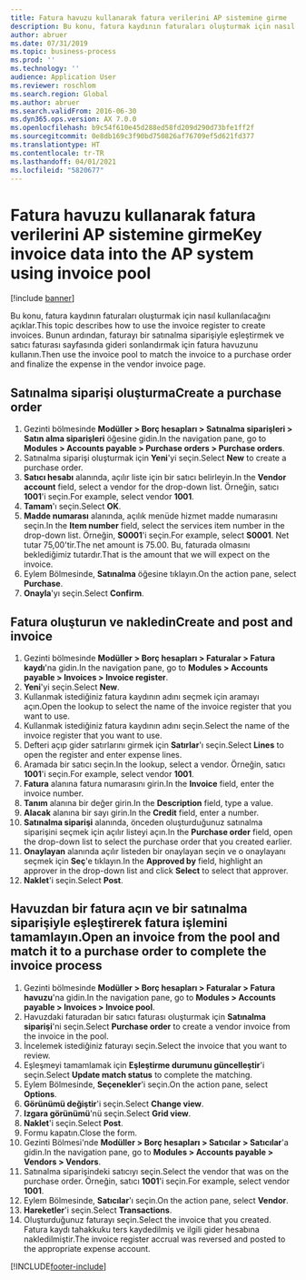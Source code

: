 ```yaml
---
title: Fatura havuzu kullanarak fatura verilerini AP sistemine girme
description: Bu konu, fatura kaydının faturaları oluşturmak için nasıl kullanılacağını açıklar.
author: abruer
ms.date: 07/31/2019
ms.topic: business-process
ms.prod: ''
ms.technology: ''
audience: Application User
ms.reviewer: roschlom
ms.search.region: Global
ms.author: abruer
ms.search.validFrom: 2016-06-30
ms.dyn365.ops.version: AX 7.0.0
ms.openlocfilehash: b9c54f610e45d288ed58fd209d290d73bfe1ff2f
ms.sourcegitcommit: 0e8db169c3f90bd750826af76709ef5d621fd377
ms.translationtype: HT
ms.contentlocale: tr-TR
ms.lasthandoff: 04/01/2021
ms.locfileid: "5820677"
---
```

# <a name="key-invoice-data-into-the-ap-system-using-invoice-pool"></a><span data-ttu-id="5126c-103">Fatura havuzu kullanarak fatura verilerini AP sistemine girme</span><span class="sxs-lookup"><span data-stu-id="5126c-103">Key invoice data into the AP system using invoice pool</span></span>

[!include [banner](../../includes/banner.md)]

<span data-ttu-id="5126c-104">Bu konu, fatura kaydının faturaları oluşturmak için nasıl kullanılacağını açıklar.</span><span class="sxs-lookup"><span data-stu-id="5126c-104">This topic describes how to use the invoice register to create invoices.</span></span> <span data-ttu-id="5126c-105">Bunun ardından, faturayı bir satınalma siparişiyle eşleştirmek ve satıcı faturası sayfasında gideri sonlandırmak için fatura havuzunu kullanın.</span><span class="sxs-lookup"><span data-stu-id="5126c-105">Then use the invoice pool to match the invoice to a purchase order and finalize the expense in the vendor invoice page.</span></span>


## <a name="create-a-purchase-order"></a><span data-ttu-id="5126c-106">Satınalma siparişi oluşturma</span><span class="sxs-lookup"><span data-stu-id="5126c-106">Create a purchase order</span></span>
1. <span data-ttu-id="5126c-107">Gezinti bölmesinde **Modüller > Borç hesapları > Satınalma siparişleri > Satın alma siparişleri** öğesine gidin.</span><span class="sxs-lookup"><span data-stu-id="5126c-107">In the navigation pane, go to **Modules > Accounts payable > Purchase orders > Purchase orders**.</span></span>
2. <span data-ttu-id="5126c-108">Satınalma siparişi oluşturmak için **Yeni**'yi seçin.</span><span class="sxs-lookup"><span data-stu-id="5126c-108">Select **New** to create a purchase order.</span></span>
3. <span data-ttu-id="5126c-109">**Satıcı hesabı** alanında, açılır liste için bir satıcı belirleyin.</span><span class="sxs-lookup"><span data-stu-id="5126c-109">In the **Vendor account** field, select a vendor for the drop-down list.</span></span> <span data-ttu-id="5126c-110">Örneğin, satıcı **1001**'i seçin.</span><span class="sxs-lookup"><span data-stu-id="5126c-110">For example, select vendor **1001**.</span></span>
4. <span data-ttu-id="5126c-111">**Tamam**'ı seçin.</span><span class="sxs-lookup"><span data-stu-id="5126c-111">Select **OK**.</span></span>
5. <span data-ttu-id="5126c-112">**Madde numarası** alanında, açılık menüde hizmet madde numarasını seçin.</span><span class="sxs-lookup"><span data-stu-id="5126c-112">In the **Item number** field, select the services item number in the drop-down list.</span></span> <span data-ttu-id="5126c-113">Örneğin, **S0001**'i seçin.</span><span class="sxs-lookup"><span data-stu-id="5126c-113">For example, select **S0001**.</span></span> <span data-ttu-id="5126c-114">Net tutar 75,00'tir.</span><span class="sxs-lookup"><span data-stu-id="5126c-114">The net amount is 75.00.</span></span>  <span data-ttu-id="5126c-115">Bu, faturada olmasını beklediğimiz tutardır.</span><span class="sxs-lookup"><span data-stu-id="5126c-115">That is the amount that we will expect on the invoice.</span></span>  
6. <span data-ttu-id="5126c-116">Eylem Bölmesinde, **Satınalma** öğesine tıklayın.</span><span class="sxs-lookup"><span data-stu-id="5126c-116">On the action pane, select **Purchase**.</span></span>
7. <span data-ttu-id="5126c-117">**Onayla**'yı seçin.</span><span class="sxs-lookup"><span data-stu-id="5126c-117">Select **Confirm**.</span></span>

## <a name="create-and-post-and-invoice"></a><span data-ttu-id="5126c-118">Fatura oluşturun ve nakledin</span><span class="sxs-lookup"><span data-stu-id="5126c-118">Create and post and invoice</span></span>
1. <span data-ttu-id="5126c-119">Gezinti bölmesinde **Modüller > Borç hesapları > Faturalar > Fatura kaydı**'na gidin.</span><span class="sxs-lookup"><span data-stu-id="5126c-119">In the navigation pane, go to **Modules > Accounts payable > Invoices > Invoice register**.</span></span>
2. <span data-ttu-id="5126c-120">**Yeni**'yi seçin.</span><span class="sxs-lookup"><span data-stu-id="5126c-120">Select **New**.</span></span>
3. <span data-ttu-id="5126c-121">Kullanmak istediğiniz fatura kaydının adını seçmek için aramayı açın.</span><span class="sxs-lookup"><span data-stu-id="5126c-121">Open the lookup to select the name of the invoice register that you want to use.</span></span>
4. <span data-ttu-id="5126c-122">Kullanmak istediğiniz fatura kaydının adını seçin.</span><span class="sxs-lookup"><span data-stu-id="5126c-122">Select the name of the invoice register that you want to use.</span></span>
5. <span data-ttu-id="5126c-123">Defteri açıp gider satırlarını girmek için **Satırlar**'ı seçin.</span><span class="sxs-lookup"><span data-stu-id="5126c-123">Select **Lines** to open the register and enter expense lines.</span></span>
6. <span data-ttu-id="5126c-124">Aramada bir satıcı seçin.</span><span class="sxs-lookup"><span data-stu-id="5126c-124">In the lookup, select a vendor.</span></span> <span data-ttu-id="5126c-125">Örneğin, satıcı **1001**'i seçin.</span><span class="sxs-lookup"><span data-stu-id="5126c-125">For example, select vendor **1001**.</span></span>
7. <span data-ttu-id="5126c-126">**Fatura** alanına fatura numarasını girin.</span><span class="sxs-lookup"><span data-stu-id="5126c-126">In the **Invoice** field, enter the invoice number.</span></span>
8. <span data-ttu-id="5126c-127">**Tanım** alanına bir değer girin.</span><span class="sxs-lookup"><span data-stu-id="5126c-127">In the **Description** field, type a value.</span></span>
9. <span data-ttu-id="5126c-128">**Alacak** alanına bir sayı girin.</span><span class="sxs-lookup"><span data-stu-id="5126c-128">In the **Credit** field, enter a number.</span></span>
10. <span data-ttu-id="5126c-129">**Satınalma siparişi** alanında, önceden oluşturduğunuz satınalma siparişini seçmek için açılır listeyi açın.</span><span class="sxs-lookup"><span data-stu-id="5126c-129">In the **Purchase order** field, open the drop-down list to select the purchase order that you created earlier.</span></span>
11. <span data-ttu-id="5126c-130">**Onaylayan** alanında açılır listeden bir onaylayan seçin ve o onaylayanı seçmek için **Seç**'e tıklayın.</span><span class="sxs-lookup"><span data-stu-id="5126c-130">In the **Approved by** field, highlight an approver in the drop-down list and click **Select** to select that approver.</span></span>
12. <span data-ttu-id="5126c-131">**Naklet**'i seçin.</span><span class="sxs-lookup"><span data-stu-id="5126c-131">Select **Post**.</span></span>

## <a name="open-an-invoice-from-the-pool-and-match-it-to-a-purchase-order-to-complete-the-invoice-process"></a><span data-ttu-id="5126c-132">Havuzdan bir fatura açın ve bir satınalma siparişiyle eşleştirerek fatura işlemini tamamlayın.</span><span class="sxs-lookup"><span data-stu-id="5126c-132">Open an invoice from the pool and match it to a purchase order to complete the invoice process</span></span>
1. <span data-ttu-id="5126c-133">Gezinti bölmesinde **Modüller > Borç hesapları > Faturalar > Fatura havuzu**'na gidin.</span><span class="sxs-lookup"><span data-stu-id="5126c-133">In the navigation pane, go to **Modules > Accounts payable > Invoices > Invoice pool**.</span></span>
2. <span data-ttu-id="5126c-134">Havuzdaki faturadan bir satıcı faturası oluşturmak için **Satınalma siparişi**'ni seçin.</span><span class="sxs-lookup"><span data-stu-id="5126c-134">Select **Purchase order** to create a vendor invoice from the invoice in the pool.</span></span>
3. <span data-ttu-id="5126c-135">İncelemek istediğiniz faturayı seçin.</span><span class="sxs-lookup"><span data-stu-id="5126c-135">Select the invoice that you want to review.</span></span>
4. <span data-ttu-id="5126c-136">Eşleşmeyi tamamlamak için **Eşleştirme durumunu güncelleştir**'i seçin.</span><span class="sxs-lookup"><span data-stu-id="5126c-136">Select **Update match status** to complete the matching.</span></span>
5. <span data-ttu-id="5126c-137">Eylem Bölmesinde, **Seçenekler**'i seçin.</span><span class="sxs-lookup"><span data-stu-id="5126c-137">On the action pane, select **Options**.</span></span>
6. <span data-ttu-id="5126c-138">**Görünümü değiştir**'i seçin.</span><span class="sxs-lookup"><span data-stu-id="5126c-138">Select **Change view**.</span></span>
7. <span data-ttu-id="5126c-139">**Izgara görünümü**'nü seçin.</span><span class="sxs-lookup"><span data-stu-id="5126c-139">Select **Grid view**.</span></span>
8. <span data-ttu-id="5126c-140">**Naklet**'i seçin.</span><span class="sxs-lookup"><span data-stu-id="5126c-140">Select **Post**.</span></span>
9. <span data-ttu-id="5126c-141">Formu kapatın.</span><span class="sxs-lookup"><span data-stu-id="5126c-141">Close the form.</span></span>
10. <span data-ttu-id="5126c-142">Gezinti Bölmesi'nde **Modüller > Borç hesapları > Satıcılar > Satıcılar**'a gidin.</span><span class="sxs-lookup"><span data-stu-id="5126c-142">In the navigation pane, go to **Modules > Accounts payable > Vendors > Vendors**.</span></span>
11. <span data-ttu-id="5126c-143">Satınalma siparişindeki satıcıyı seçin.</span><span class="sxs-lookup"><span data-stu-id="5126c-143">Select the vendor that was on the purchase order.</span></span> <span data-ttu-id="5126c-144">Örneğin, satıcı **1001**'i seçin.</span><span class="sxs-lookup"><span data-stu-id="5126c-144">For example, select vendor **1001**.</span></span>
12. <span data-ttu-id="5126c-145">Eylem Bölmesinde, **Satıcılar**'ı seçin.</span><span class="sxs-lookup"><span data-stu-id="5126c-145">On the action pane, select **Vendor**.</span></span>
13. <span data-ttu-id="5126c-146">**Hareketler**'i seçin.</span><span class="sxs-lookup"><span data-stu-id="5126c-146">Select **Transactions**.</span></span>
14. <span data-ttu-id="5126c-147">Oluşturduğunuz faturayı seçin.</span><span class="sxs-lookup"><span data-stu-id="5126c-147">Select the invoice that you created.</span></span> <span data-ttu-id="5126c-148">Fatura kaydı tahakkuku ters kaydedilmiş ve ilgili gider hesabına nakledilmiştir.</span><span class="sxs-lookup"><span data-stu-id="5126c-148">The invoice register accrual was reversed and posted to the appropriate expense account.</span></span>  



[!INCLUDE[footer-include](../../../includes/footer-banner.md)]